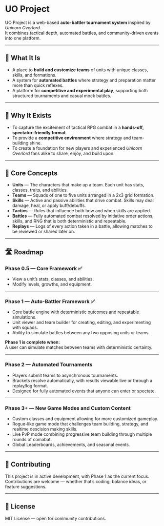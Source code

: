 # UO Project

UO Project is a web-based **auto-battler tournament system** inspired by _Unicorn Overlord_.  
It combines tactical depth, automated battles, and community-driven events into one platform.

---

## 🌟 What It Is

- A place to **build and customize teams** of units with unique classes, skills, and formations.
- A system for **automated battles** where strategy and preparation matter more than quick reflexes.
- A platform for **competitive and experimental play**, supporting both structured tournaments and casual mock battles.

---

## 🎯 Why It Exists

- To capture the excitement of tactical RPG combat in a **hands-off, spectator-friendly format**.
- To provide a **competitive environment** where strategy and team-building shine.
- To create a foundation for new players and experienced _Unicorn Overlord_ fans alike to share, enjoy, and build upon.

---

## 🧩 Core Concepts

- **Units** — The characters that make up a team. Each unit has stats, classes, traits, and abilities.
- **Teams** — Squads of one to five units arranged in a 2x3 grid formation.
- **Skills** — Active and passive abilities that drive combat. Skills may deal damage, heal, or apply buff/debuffs.
- **Tactics** — Rules that influence both how and when skills are applied.
- **Battles** — Fully automated combat resolved by initiative order actions, skills, and RNG that is both deterministic and repeatable.
- **Replays** — Logs of every action taken in a battle, allowing matches to be reviewed or shared later on.

---

## 🛣️ Roadmap

### Phase 0.5 — Core Framework ✅

- View a unit’s stats, classes, and abilities.
- Modify levels, growths, and equipment.

---

### Phase 1 — Auto-Battler Framework ✅

- Core battle engine with deterministic outcomes and repeatable simulations.
- Unit viewer and team builder for creating, editing, and experimenting with squads.
- Ability to simulate battles between any two opposing units or teams.

**Phase 1 is complete when:**  
A user can simulate matches between teams with deterministic certainty.

---

### Phase 2 — Automated Tournaments

- Players submit teams to asynchronous tournaments.
- Brackets resolve automatically, with results viewable live or through a replay/log format.
- Designed for fully automated events that anyone can enter or spectate.

---

### Phase 3+ — New Game Modes and Custom Content

- Custom classes and equipment allowing for more customized gameplay.
- Rogue-like game mode that challenges team building, strategy, and realtime descision making skills.
- Live PvP mode combining progressive team building through multiple rounds of comabat.
- Global Leaderboards, achievements, and seasonal events.

---

## 🤝 Contributing

This project is in active development, with Phase 1 as the current focus.  
Contributions are welcome — whether that’s coding, balance ideas, or feature suggestions.

---

## 📜 License

MIT License — open for community contributions.
